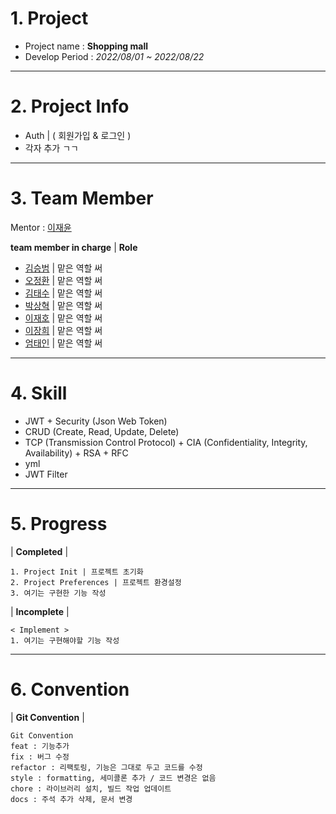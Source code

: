 <!--Header-->
# 1. Project
- Project name : **Shopping mall**
- Develop Period : *2022/08/01 ~ 2022/08/22*
---
# 2. Project Info
- Auth | ( 회원가입 & 로그인 )
- 각자 추가 ㄱㄱ
---
# 3. Team Member
Mentor : [이재윤](https://github.com/sosow0212)

**team member in charge** | **Role**

- [김승범](https://github.com/daily1313) | 맡은 역할 써
- [오정환](https://github.com/poll9999) | 맡은 역할 써
- [김태수](https://github.com/kimtaesoo99) | 맡은 역할 써
- [박상혁](https://github.com/baksakcci) | 맡은 역할 써
- [이재호](https://github.com/jjaeho) | 맡은 역할 써
- [이장희](https://github.com/JangAJang) | 맡은 역할 써
- [엄태인](https://githu.com/태인이주소) | 맡은 역할 써
---
# 4. Skill
- JWT + Security (Json Web Token)
- CRUD (Create, Read, Update, Delete)
- TCP (Transmission Control Protocol) + CIA (Confidentiality, Integrity, Availability) + RSA + RFC
- yml
- JWT Filter
---
# 5. Progress
| **Completed** |
```text
1. Project Init | 프로젝트 초기화
2. Project Preferences | 프로젝트 환경설정
3. 여기는 구현한 기능 작성

```
| **Incomplete** |
```text
< Implement >
1. 여기는 구현해야할 기능 작성
```
---
# 6. Convention
| **Git Convention** |
```text
Git Convention
feat : 기능추가
fix : 버그 수정
refactor : 리팩토링, 기능은 그대로 두고 코드를 수정
style : formatting, 세미콜론 추가 / 코드 변경은 없음
chore : 라이브러리 설치, 빌드 작업 업데이트
docs : 주석 추가 삭제, 문서 변경
```
